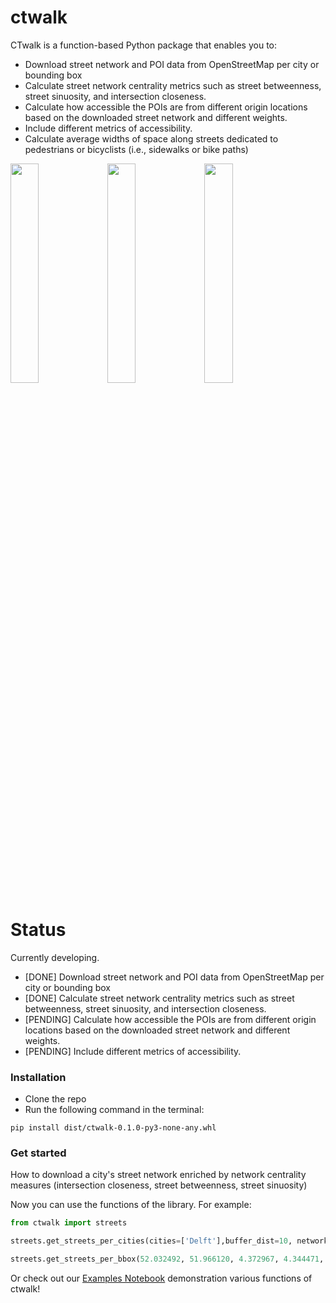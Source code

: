 # ctwalk
CTwalk is a function-based Python package that enables  you to:
* Download street network and POI data from OpenStreetMap per city or bounding box
* Calculate  street network centrality metrics such as street betweenness, street sinuosity, and intersection closeness.
* Calculate how accessible the POIs are from different origin locations based on the downloaded street network and different weights.
* Include different metrics of accessibility.
* Calculate average widths of space along streets dedicated to pedestrians or bicyclists (i.e., sidewalks or bike paths)

<p float="left">
    <img src="https://github.com/MiliasV/ctwalk/blob/main/img/amsterdam_sin.png" width="30%">
    <img src="https://github.com/MiliasV/ctwalk/blob/main/img/barc_clos.png" width="30%">
    <img src="https://github.com/MiliasV/ctwalk/blob/main/img/helsinki_betw.png" width="30%">
</p>

# Status
Currently developing.

* [DONE] Download street network and POI data from OpenStreetMap per city or bounding box                                                    
* [DONE] Calculate  street network centrality metrics such as street betweenness, street sinuosity, and intersection closeness.             
* [PENDING] Calculate how accessible the POIs are from different origin locations based on the downloaded street network and different weights.
* [PENDING] Include different metrics of accessibility.



### Installation

* Clone the repo
* Run the following command in the terminal:

```
pip install dist/ctwalk-0.1.0-py3-none-any.whl
```

### Get started
How to download a city's street network enriched by network centrality measures (intersection closeness, street betweenness, street sinuosity)



Now you can use the functions of the library.
For example:

```Python
from ctwalk import streets

streets.get_streets_per_cities(cities=['Delft'],buffer_dist=10, network_type='drive', intersection_clos=False,  street_betw=False, street_sin=False)

streets.get_streets_per_bbox(52.032492, 51.966120, 4.372967, 4.344471, network_type='drive', output_folder='.',intersection_clos=False, street_betw=True, street_sin=False, retain_all=True)
```

Or check out our [Examples Notebook](https://github.com/MiliasV/ctwalk/blob/main/examples.ipynb) demonstration various functions of ctwalk!
